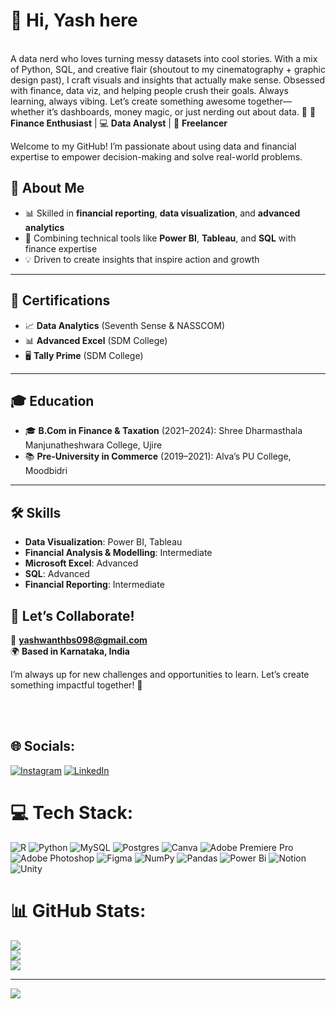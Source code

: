 # 👋 Hi, Yash here
<br> A data nerd who loves turning messy datasets into cool stories. With a mix of Python, SQL, and creative flair (shoutout to my cinematography + graphic design past), I craft visuals and insights that actually make sense. Obsessed with finance, data viz, and helping people crush their goals. Always learning, always vibing. Let’s create something awesome together—whether it’s dashboards, money magic, or just nerding out about data. 🚀
💼 **Finance Enthusiast** | 💻 **Data Analyst** | 🌟 **Freelancer**  

Welcome to my GitHub! I’m passionate about using data and financial expertise to empower decision-making and solve real-world problems.  

## 🚀 About Me  
- 📊 Skilled in **financial reporting**, **data visualization**, and **advanced analytics**  
- 🧩 Combining technical tools like **Power BI**, **Tableau**, and **SQL** with finance expertise  
- 💡 Driven to create insights that inspire action and growth  

---

## 🏅 Certifications  
- 📈 **Data Analytics** (Seventh Sense & NASSCOM)  
- 📊 **Advanced Excel** (SDM College)  
- 🖥️ **Tally Prime** (SDM College)  

---

## 🎓 Education  
- 🎓 **B.Com in Finance & Taxation** (2021–2024): Shree Dharmasthala Manjunatheshwara College, Ujire  
- 📚 **Pre-University in Commerce** (2019–2021): Alva’s PU College, Moodbidri  

---

## 🛠️ Skills  
- **Data Visualization**: Power BI, Tableau  
- **Financial Analysis & Modelling**: Intermediate  
- **Microsoft Excel**: Advanced  
- **SQL**: Advanced  
- **Financial Reporting**: Intermediate  



## 🌟 Let’s Collaborate!  
📧 **yashwanthbs098@gmail.com**  
🌍 **Based in Karnataka, India**  

I’m always up for new challenges and opportunities to learn. Let’s create something impactful together! 🚀  

  <br><br>


## 🌐 Socials:
[![Instagram](https://img.shields.io/badge/Instagram-%23E4405F.svg?logo=Instagram&logoColor=white)](https://instagram.com/yashh1th) [![LinkedIn](https://img.shields.io/badge/LinkedIn-%230077B5.svg?logo=linkedin&logoColor=white)](https://linkedin.com/in/yashwanthbs) 

# 💻 Tech Stack:
![R](https://img.shields.io/badge/r-%23276DC3.svg?style=plastic&logo=r&logoColor=white) ![Python](https://img.shields.io/badge/python-3670A0?style=plastic&logo=python&logoColor=ffdd54) ![MySQL](https://img.shields.io/badge/mysql-4479A1.svg?style=plastic&logo=mysql&logoColor=white) ![Postgres](https://img.shields.io/badge/postgres-%23316192.svg?style=plastic&logo=postgresql&logoColor=white) ![Canva](https://img.shields.io/badge/Canva-%2300C4CC.svg?style=plastic&logo=Canva&logoColor=white) ![Adobe Premiere Pro](https://img.shields.io/badge/Adobe%20Premiere%20Pro-9999FF.svg?style=plastic&logo=Adobe%20Premiere%20Pro&logoColor=white) ![Adobe Photoshop](https://img.shields.io/badge/adobe%20photoshop-%2331A8FF.svg?style=plastic&logo=adobe%20photoshop&logoColor=white) ![Figma](https://img.shields.io/badge/figma-%23F24E1E.svg?style=plastic&logo=figma&logoColor=white) ![NumPy](https://img.shields.io/badge/numpy-%23013243.svg?style=plastic&logo=numpy&logoColor=white) ![Pandas](https://img.shields.io/badge/pandas-%23150458.svg?style=plastic&logo=pandas&logoColor=white) ![Power Bi](https://img.shields.io/badge/power_bi-F2C811?style=plastic&logo=powerbi&logoColor=black) ![Notion](https://img.shields.io/badge/Notion-%23000000.svg?style=plastic&logo=notion&logoColor=white) ![Unity](https://img.shields.io/badge/unity-%23000000.svg?style=plastic&logo=unity&logoColor=white)



# 📊 GitHub Stats:
![](https://github-readme-stats.vercel.app/api?username=yashh1th&theme=vue-dark&hide_border=false&include_all_commits=false&count_private=false)<br/>
![](https://github-readme-streak-stats.herokuapp.com/?user=yashh1th&theme=vue-dark&hide_border=false)<br/>
![](https://github-readme-stats.vercel.app/api/top-langs/?username=yashh1th&theme=vue-dark&hide_border=false&include_all_commits=false&count_private=false&layout=compact)

---
[![](https://visitcount.itsvg.in/api?id=yashh1th&icon=0&color=0)](https://visitcount.itsvg.in)

<!-- Proudly created with GPRM ( https://gprm.itsvg.in ) -->
